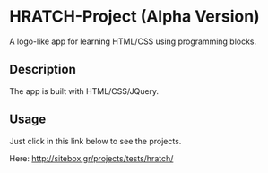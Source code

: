 # HRATCH-Project (Alpha Version)
A logo-like app for learning HTML/CSS using programming blocks.
## Description
The app is built with HTML/CSS/JQuery.
## Usage
Just click in this link below to see the projects.

Here: http://sitebox.gr/projects/tests/hratch/
